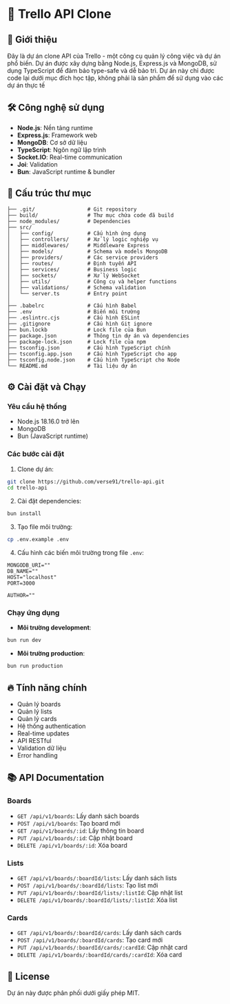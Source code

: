 # 🚀 Trello API Clone

## 📝 Giới thiệu

Đây là dự án clone API của Trello - một công cụ quản lý công việc và dự án phổ biến. Dự án được xây dựng bằng Node.js, Express.js và MongoDB, sử dụng TypeScript để đảm bảo type-safe và dễ bảo trì.
Dự án này chỉ được code lại dưới mục đích học tập, không phải là sản phẩm để sử dụng vào các dự án thực tế

## 🛠️ Công nghệ sử dụng

- **Node.js**: Nền tảng runtime
- **Express.js**: Framework web
- **MongoDB**: Cơ sở dữ liệu
- **TypeScript**: Ngôn ngữ lập trình
- **Socket.IO**: Real-time communication
- **Joi**: Validation
- **Bun**: JavaScript runtime & bundler

## 📁 Cấu trúc thư mục

```
├── .git/                 # Git repository
├── build/                # Thư mục chứa code đã build
├── node_modules/         # Dependencies
├── src/
│   ├── config/           # Cấu hình ứng dụng
│   ├── controllers/      # Xử lý logic nghiệp vụ
│   ├── middlewares/      # Middleware Express
│   ├── models/           # Schema và models MongoDB
│   ├── providers/        # Các service providers
│   ├── routes/           # Định tuyến API
│   ├── services/         # Business logic
│   ├── sockets/          # Xử lý WebSocket
│   ├── utils/            # Công cụ và helper functions
│   ├── validations/      # Schema validation
│   └── server.ts         # Entry point
│
├── .babelrc              # Cấu hình Babel
├── .env                  # Biến môi trường
├── .eslintrc.cjs         # Cấu hình ESLint
├── .gitignore            # Cấu hình Git ignore
├── bun.lockb             # Lock file của Bun
├── package.json          # Thông tin dự án và dependencies
├── package-lock.json     # Lock file của npm
├── tsconfig.json         # Cấu hình TypeScript chính
├── tsconfig.app.json     # Cấu hình TypeScript cho app
├── tsconfig.node.json    # Cấu hình TypeScript cho Node
└── README.md             # Tài liệu dự án
```

## ⚙️ Cài đặt và Chạy

### Yêu cầu hệ thống

- Node.js 18.16.0 trở lên
- MongoDB
- Bun (JavaScript runtime)

### Các bước cài đặt

1. Clone dự án:

```bash
git clone https://github.com/verse91/trello-api.git
cd trello-api
```

2. Cài đặt dependencies:

```bash
bun install
```

3. Tạo file môi trường:

```bash
cp .env.example .env
```

4. Cấu hình các biến môi trường trong file `.env`:

```env
MONGODB_URI=""
DB_NAME=""
HOST="localhost"
PORT=3000

AUTHOR=""
```

### Chạy ứng dụng

- **Môi trường development**:

```bash
bun run dev
```

- **Môi trường production**:

```bash
bun run production
```

## 🔥 Tính năng chính

- Quản lý boards
- Quản lý lists
- Quản lý cards
- Hệ thống authentication
- Real-time updates
- API RESTful
- Validation dữ liệu
- Error handling

## 📚 API Documentation

### Boards

- `GET /api/v1/boards`: Lấy danh sách boards
- `POST /api/v1/boards`: Tạo board mới
- `GET /api/v1/boards/:id`: Lấy thông tin board
- `PUT /api/v1/boards/:id`: Cập nhật board
- `DELETE /api/v1/boards/:id`: Xóa board

### Lists

- `GET /api/v1/boards/:boardId/lists`: Lấy danh sách lists
- `POST /api/v1/boards/:boardId/lists`: Tạo list mới
- `PUT /api/v1/boards/:boardId/lists/:listId`: Cập nhật list
- `DELETE /api/v1/boards/:boardId/lists/:listId`: Xóa list

### Cards

- `GET /api/v1/boards/:boardId/cards`: Lấy danh sách cards
- `POST /api/v1/boards/:boardId/cards`: Tạo card mới
- `PUT /api/v1/boards/:boardId/cards/:cardId`: Cập nhật card
- `DELETE /api/v1/boards/:boardId/cards/:cardId`: Xóa card

## 📄 License

Dự án này được phân phối dưới giấy phép MIT.
